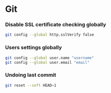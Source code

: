 # Git

### Disable SSL certificate checking globally 
```bash
git config --global http.sslVerify false 
```

### Users settings globally
```bash
git config --global user.name "username"
git config --global user.email "email"
```

### Undoing last commit 
```bash
git reset --soft HEAD~1
```

